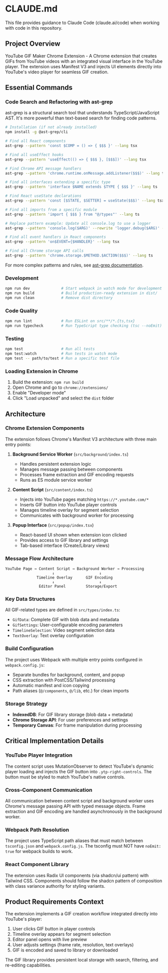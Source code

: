 # CLAUDE.md

This file provides guidance to Claude Code (claude.ai/code) when working with code in this repository.

## Project Overview

YouTube GIF Maker Chrome Extension - A Chrome extension that creates GIFs from YouTube videos with an integrated visual interface in the YouTube player. The extension uses Manifest V3 and injects UI elements directly into YouTube's video player for seamless GIF creation.

## Essential Commands

### Code Search and Refactoring with ast-grep

ast-grep is a structural search tool that understands TypeScript/JavaScript AST. It's more powerful than text-based search for finding code patterns.

```bash
# Installation (if not already installed)
npm install -g @ast-grep/cli

# Find all React components
ast-grep --pattern 'const $COMP = () => { $$$ }' --lang tsx

# Find all useEffect hooks
ast-grep --pattern 'useEffect(() => { $$$ }, [$$$])' --lang tsx

# Find Chrome API message handlers
ast-grep --pattern 'chrome.runtime.onMessage.addListener($$$)' --lang ts

# Find all interfaces extending a specific type
ast-grep --pattern 'interface $NAME extends $TYPE { $$$ }' --lang ts

# Find React useState declarations
ast-grep --pattern 'const [$STATE, $SETTER] = useState($$$)' --lang tsx

# Find all imports from a specific module
ast-grep --pattern 'import { $$$ } from "@/types"' --lang ts

# Replace pattern example: Update all console.log to use a logger
ast-grep --pattern 'console.log($ARG)' --rewrite 'logger.debug($ARG)' --lang ts

# Find all event handlers in React components
ast-grep --pattern 'on$EVENT={$HANDLER}' --lang tsx

# Find all Chrome storage API calls
ast-grep --pattern 'chrome.storage.$METHOD.$ACTION($$$)' --lang ts
```

For more complex patterns and rules, see [ast-grep documentation](https://ast-grep.github.io/reference/cli.html).

### Development
```bash
npm run dev              # Start webpack in watch mode for development
npm run build            # Build production-ready extension in dist/
npm run clean            # Remove dist directory
```

### Code Quality
```bash
npm run lint             # Run ESLint on src/**/*.{ts,tsx}
npm run typecheck        # Run TypeScript type checking (tsc --noEmit)
```

### Testing
```bash
npm test                 # Run all tests
npm test:watch           # Run tests in watch mode
npm test -- path/to/test # Run a specific test file
```

### Loading Extension in Chrome
1. Build the extension: `npm run build`
2. Open Chrome and go to `chrome://extensions/`
3. Enable "Developer mode"
4. Click "Load unpacked" and select the `dist` folder

## Architecture

### Chrome Extension Components

The extension follows Chrome's Manifest V3 architecture with three main entry points:

1. **Background Service Worker** (`src/background/index.ts`)
   - Handles persistent extension logic
   - Manages message passing between components
   - Processes frame extraction and GIF encoding requests
   - Runs as ES module service worker

2. **Content Script** (`src/content/index.ts`)
   - Injects into YouTube pages matching `https://*.youtube.com/*`
   - Inserts GIF button into YouTube player controls
   - Manages timeline overlay for segment selection
   - Communicates with background worker for processing

3. **Popup Interface** (`src/popup/index.tsx`)
   - React-based UI shown when extension icon clicked
   - Provides access to GIF library and settings
   - Tab-based interface (Create/Library views)

### Message Flow Architecture

```
YouTube Page → Content Script → Background Worker → Processing
                     ↓                    ↓
              Timeline Overlay      GIF Encoding
                     ↓                    ↓
               Editor Panel         Storage/Export
```

### Key Data Structures

All GIF-related types are defined in `src/types/index.ts`:
- `GifData`: Complete GIF with blob data and metadata
- `GifSettings`: User-configurable encoding parameters
- `TimelineSelection`: Video segment selection data
- `TextOverlay`: Text overlay configuration

### Build Configuration

The project uses Webpack with multiple entry points configured in `webpack.config.js`:
- Separate bundles for background, content, and popup
- CSS extraction with PostCSS/Tailwind processing
- Automatic manifest and icon copying
- Path aliases (`@/components`, `@/lib`, etc.) for clean imports

### Storage Strategy

- **IndexedDB**: For GIF library storage (blob data + metadata)
- **Chrome Storage API**: For user preferences and settings
- **Temporary Canvas**: For frame manipulation during processing

## Critical Implementation Details

### YouTube Player Integration
The content script uses MutationObserver to detect YouTube's dynamic player loading and injects the GIF button into `.ytp-right-controls`. The button must be styled to match YouTube's native controls.

### Cross-Component Communication
All communication between content script and background worker uses Chrome's message passing API with typed message objects. Frame extraction and GIF encoding are handled asynchronously in the background worker.

### Webpack Path Resolution
The project uses TypeScript path aliases that must match between `tsconfig.json` and `webpack.config.js`. The tsconfig must NOT have `noEmit: true` for webpack builds to work.

### React Component Library
The extension uses Radix UI components (via shadcn/ui pattern) with Tailwind CSS. Components should follow the shadcn pattern of composition with class variance authority for styling variants.

## Product Requirements Context

The extension implements a GIF creation workflow integrated directly into YouTube's player:
1. User clicks GIF button in player controls
2. Timeline overlay appears for segment selection
3. Editor panel opens with live preview
4. User adjusts settings (frame rate, resolution, text overlays)
5. GIF is encoded and saved to library or downloaded

The GIF library provides persistent local storage with search, filtering, and re-editing capabilities.